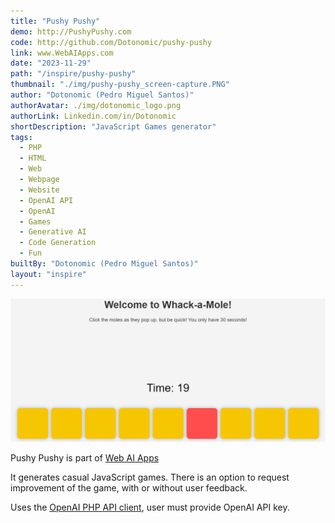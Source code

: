 ```yaml
---
title: "Pushy Pushy"
demo: http://PushyPushy.com
code: http://github.com/Dotonomic/pushy-pushy
link: www.WebAIApps.com
date: "2023-11-29"
path: "/inspire/pushy-pushy"
thumbnail: "./img/pushy-pushy_screen-capture.PNG"
author: "Dotonomic (Pedro Miguel Santos)"
authorAvatar: ./img/dotonomic_logo.png
authorLink: Linkedin.com/in/Dotonomic
shortDescription: "JavaScript Games generator"
tags:
  - PHP
  - HTML
  - Web
  - Webpage
  - Website
  - OpenAI API
  - OpenAI
  - Games
  - Generative AI
  - Code Generation
  - Fun
builtBy: "Dotonomic (Pedro Miguel Santos)"
layout: "inspire"
---
```


![wack-a-mole](./img/wack-a-mole.png)

Pushy Pushy is part of [Web AI Apps](https://WebAIApps.com)

It generates casual JavaScript games. There is an option to request improvement of the game, with or without user feedback.

Uses the [OpenAI PHP API client](https://github.com/openai-php/client), user must provide OpenAI API key.
